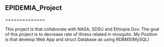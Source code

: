 ## EPIDEMIA_Project
==============

This project is that collaborate with NASA, SDSU and Ethiopia Gov.
The goal of this project is to decrease rate of illness related in mosquito.
My Position is that develop Web App and struct Database as using RDBMS(MySQL)
